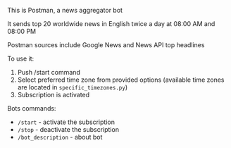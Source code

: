 This is Postman, a news aggregator bot

It sends top 20 worldwide news in English twice a day at 08:00 AM and 08:00 PM

Postman sources include Google News and News API top headlines

To use it:
1. Push /start command
2. Select preferred time zone from provided options (available time zones are located in `specific_timezones.py`)
3. Subscription is activated

Bots commands:
* `/start` - activate the subscription
* `/stop` - deactivate the subscription
* `/bot_description` - about bot
